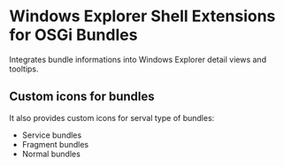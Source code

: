 Windows Explorer Shell Extensions for OSGi Bundles
==================================================

Integrates bundle informations into Windows Explorer detail views and 
tooltips.

Custom icons for bundles
------------------------

It also provides custom icons for serval type of bundles:

- Service bundles
- Fragment bundles
- Normal bundles
